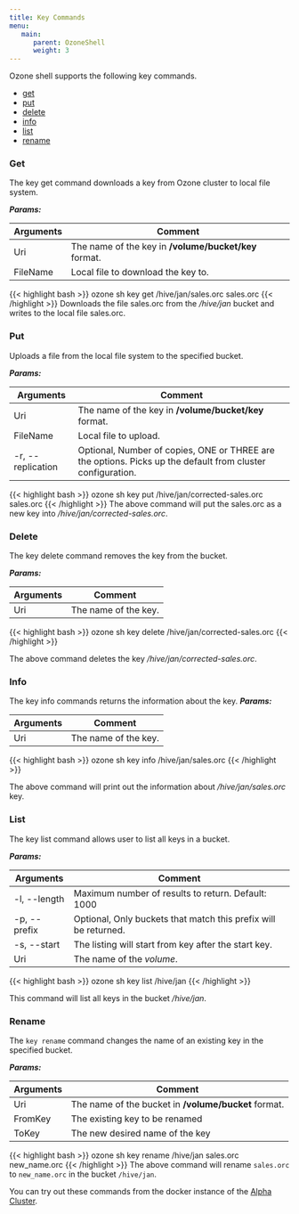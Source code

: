 ```yaml
---
title: Key Commands
menu:
   main:
      parent: OzoneShell
      weight: 3
---
```

<!---
  Licensed to the Apache Software Foundation (ASF) under one or more
  contributor license agreements.  See the NOTICE file distributed with
  this work for additional information regarding copyright ownership.
  The ASF licenses this file to You under the Apache License, Version 2.0
  (the "License"); you may not use this file except in compliance with
  the License.  You may obtain a copy of the License at

      http://www.apache.org/licenses/LICENSE-2.0

  Unless required by applicable law or agreed to in writing, software
  distributed under the License is distributed on an "AS IS" BASIS,
  WITHOUT WARRANTIES OR CONDITIONS OF ANY KIND, either express or implied.
  See the License for the specific language governing permissions and
  limitations under the License.
-->

Ozone shell supports the following key commands.

  * [get](#get)
  * [put](#put)
  * [delete](#delete)
  * [info](#info)
  * [list](#list)
  * [rename](#rename)


### Get

The key get command downloads a key from Ozone cluster to local file system.

***Params:***

| Arguments                      |  Comment                                |
|--------------------------------|-----------------------------------------|
|  Uri                           | The name of the key in **/volume/bucket/key** format.
|  FileName                      | Local file to download the key to.


{{< highlight bash >}}
ozone sh key get /hive/jan/sales.orc sales.orc
{{< /highlight >}}
Downloads the file sales.orc from the _/hive/jan_ bucket and writes to the
local file sales.orc.

### Put

Uploads a file from the local file system to the specified bucket.

***Params:***


| Arguments                      |  Comment                                |
|--------------------------------|-----------------------------------------|
|  Uri                           | The name of the key in **/volume/bucket/key** format.
|  FileName                      | Local file to upload.
| -r, --replication              | Optional, Number of copies, ONE or THREE are the options. Picks up the default from cluster configuration.

{{< highlight bash >}}
ozone sh key put /hive/jan/corrected-sales.orc sales.orc
{{< /highlight >}}
The above command will put the sales.orc as a new key into _/hive/jan/corrected-sales.orc_.

### Delete

The key delete command removes the key from the bucket.

***Params:***

| Arguments                      |  Comment                                |
|--------------------------------|-----------------------------------------|
|  Uri                           | The name of the key.

{{< highlight bash >}}
ozone sh key delete /hive/jan/corrected-sales.orc
{{< /highlight >}}

The above command deletes the key _/hive/jan/corrected-sales.orc_.


### Info

The key info commands returns the information about the key.
***Params:***

| Arguments                      |  Comment                                |
|--------------------------------|-----------------------------------------|
|  Uri                           | The name of the key.

{{< highlight bash >}}
ozone sh key info /hive/jan/sales.orc
{{< /highlight >}}

The above command will print out the information about _/hive/jan/sales.orc_
key.

### List

The key list command allows user to list all keys in a bucket.

***Params:***

| Arguments                      |  Comment                                |
|--------------------------------|-----------------------------------------|
| -l, --length                   | Maximum number of results to return. Default: 1000
| -p, --prefix                   | Optional, Only buckets that match this prefix will be returned.
| -s, --start                    | The listing will start from key after the start key.
|  Uri                           | The name of the _volume_.

{{< highlight bash >}}
ozone sh key list /hive/jan
{{< /highlight >}}

This command will list all keys in the bucket _/hive/jan_.

### Rename

The `key rename` command changes the name of an existing key in the specified bucket.

***Params:***

| Arguments                      |  Comment                                |
|--------------------------------|-----------------------------------------|
|  Uri                           | The name of the bucket in **/volume/bucket** format.
|  FromKey                       | The existing key to be renamed
|  ToKey                         | The new desired name of the key

{{< highlight bash >}}
ozone sh key rename /hive/jan sales.orc new_name.orc
{{< /highlight >}}
The above command will rename `sales.orc` to `new_name.orc` in the bucket `/hive/jan`.




You can try out these commands from the docker instance of the [Alpha
Cluster](runningviadocker.html).
